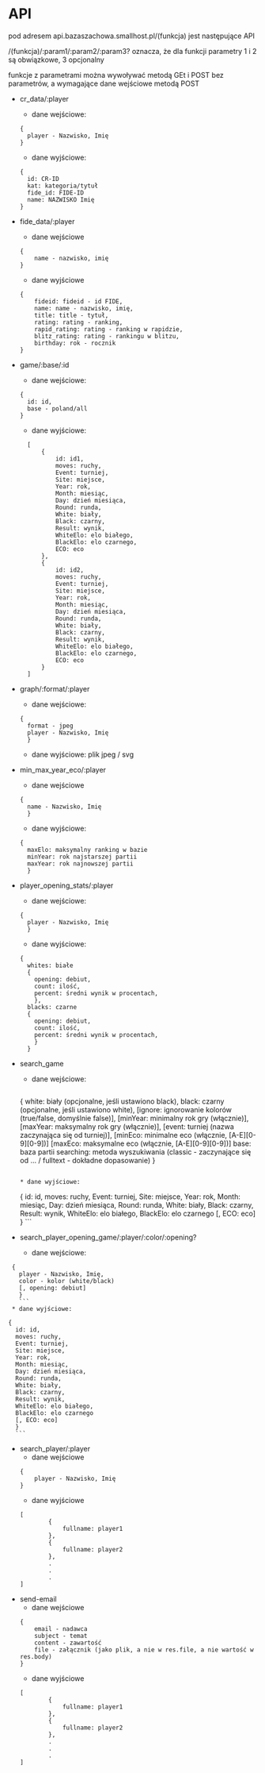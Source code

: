 # API

pod adresem api.bazaszachowa.smallhost.pl/(funkcja) jest następujące API

/(funkcja)/:param1/:param2/:param3?
oznacza, że dla funkcji parametry 1 i 2 są obwiązkowe, 3 opcjonalny

funkcje z parametrami można wywoływać metodą GEt i POST
bez parametrów, a wymagające dane wejściowe metodą POST

* cr_data/:player
  * dane wejściowe:
  ```
  {
    player - Nazwisko, Imię
  }
    ```

  * dane wyjściowe:
  ```
  {
    id: CR-ID
    kat: kategoria/tytuł
    fide_id: FIDE-ID
    name: NAZWISKO Imię
  }
    ```
*   fide_data/:player
    * dane wejściowe
    ```
    {
        name - nazwisko, imię
    }
    ```

    * dane wyjściowe
    ```
    {
        fideid: fideid - id FIDE,
        name: name - nazwisko, imię,
        title: title - tytuł,
        rating: rating - ranking,
        rapid_rating: rating - ranking w rapidzie,
        blitz_rating: rating - rankingu w blitzu,
        birthday: rok - rocznik
    }
    ```

* game/:base/:id
  * dane wejściowe:
  ```
  {
    id: id,
    base - poland/all
  }
    ```

  * dane wyjściowe:
  ```
    [
        {
            id: id1,
            moves: ruchy,
            Event: turniej,
            Site: miejsce,
            Year: rok,
            Month: miesiąc,
            Day: dzień miesiąca,
            Round: runda,
            White: biały,
            Black: czarny,
            Result: wynik,
            WhiteElo: elo białego,
            BlackElo: elo czarnego,
            ECO: eco
        },
        {
            id: id2,
            moves: ruchy,
            Event: turniej,
            Site: miejsce,
            Year: rok,
            Month: miesiąc,
            Day: dzień miesiąca,
            Round: runda,
            White: biały,
            Black: czarny,
            Result: wynik,
            WhiteElo: elo białego,
            BlackElo: elo czarnego,
            ECO: eco
        }
    ]
    ```
* graph/:format/:player
  * dane wejściowe:
  ```
  {
    format - jpeg
    player - Nazwisko, Imię
    }
    ```

  * dane wyjściowe:
    plik jpeg / svg

* min_max_year_eco/:player
  * dane wejściowe
  ```
  {
    name - Nazwisko, Imię
    }
    ```

  * dane wyjściowe:
  ```
  {
    maxElo: maksymalny ranking w bazie
    minYear: rok najstarszej partii
    maxYear: rok najnowszej partii
    }
    ```
* player_opening_stats/:player
  * dane wejściowe:
  ```
  {
    player - Nazwisko, Imię
    }
    ```

  * dane wyjściowe:
  ```
  {
    whites: białe
    {
      opening: debiut,
      count: ilość,
      percent: średni wynik w procentach,
      },
    blacks: czarne
    {
      opening: debiut,
      count: ilość,
      percent: średni wynik w procentach,
      }
    }
    ```

* search_game
  * dane wejściowe:
    ```
  {
    white: biały (opcjonalne, jeśli ustawiono black),
    black: czarny (opcjonalne, jeśli ustawiono white),
    [ignore: ignorowanie kolorów (true/false, domyślnie false)],
    [minYear: minimalny rok gry (włącznie)],
    [maxYear: maksymalny rok gry (włącznie)],
    [event: turniej (nazwa zaczynająca się od turniej)],
    [minEco: minimalne eco (włącznie, [A-E][0-9][0-9])]
    [maxEco: maksymalne eco (włącznie, [A-E][0-9][0-9])]
    base: baza partii
    searching: metoda wyszukiwania (classic - zaczynające się od ... / fulltext - dokładne dopasowanie)
    }
    ```

   * dane wyjściowe:
    ```
    {
      id: id,
      moves: ruchy,
      Event: turniej,
      Site: miejsce,
      Year: rok,
      Month: miesiąc,
      Day: dzień miesiąca,
      Round: runda,
      White: biały,
      Black: czarny,
      Result: wynik,
      WhiteElo: elo białego,
      BlackElo: elo czarnego
      [, ECO: eco]
      }
      ```
* search_player_opening_game/:player/:color/:opening?
  * dane wejściowe:
 ```
  {
    player - Nazwisko, Imię,
    color - kolor (white/black)
    [, opening: debiut]
    }
    ```  
  * dane wyjściowe:
  ```
    {
      id: id,
      moves: ruchy,
      Event: turniej,
      Site: miejsce,
      Year: rok,
      Month: miesiąc,
      Day: dzień miesiąca,
      Round: runda,
      White: biały,
      Black: czarny,
      Result: wynik,
      WhiteElo: elo białego,
      BlackElo: elo czarnego
      [, ECO: eco]
      }
      ```

   
* search_player/:player
    * dane wejściowe
    ```    
    {
        player - Nazwisko, Imię
    }

    ```
    * dane wyjściowe
    ```    
    [
            {
                fullname: player1
            },
            {
                fullname: player2
            },
            .
            .
            .
    ]
    ```
* send-email
    * dane wejściowe
    ```    
    {
        email - nadawca 
        subject - temat
        content - zawartość
        file - załącznik (jako plik, a nie w res.file, a nie wartość w res.body)    
    }

    ```
    * dane wyjściowe
    ```    
    [
            {
                fullname: player1
            },
            {
                fullname: player2
            },
            .
            .
            .
    ]
    ```
